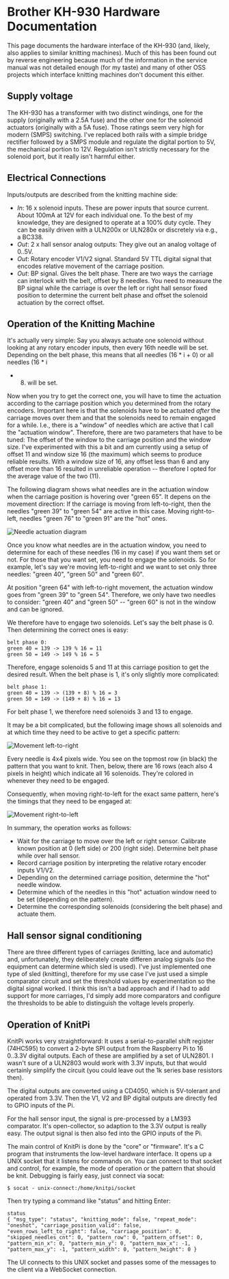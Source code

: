 # Brother KH-930 Hardware Documentation
This page documents the hardware interface of the KH-930 (and, likely, also
applies to similar knitting machines). Much of this has been found out by
reverse engineering because much of the information in the service manual was
not detailed enough (for my taste) and many of other OSS projects which
interface knitting machines don't document this either.


## Supply voltage
The KH-930 has a transformer with two distinct windings, one for the supply
(originally with a 2.5A fuse) and the other one for the solenoid actuators
(originally with a 5A fuse).  Those ratings seem very high for modern (SMPS)
switching. I've replaced both rails with a simple bridge rectifier followed by
a SMPS module and regulate the digital portion to 5V, the mechanical portion to
12V. Regulation isn't strictly necessary for the solenoid port, but it really
isn't harmful either.


## Electrical Connections
Inputs/outputs are described from the knitting machine side:

  * *In*: 16 x solenoid inputs. These are power inputs that source current. About
    100mA at 12V for each individual one. To the best of my knowledge, they are
    designed to operate at a 100% duty cycle. They can be easily driven with a
    ULN200x or ULN280x or discretely via e.g., a BC338.
  * *Out*: 2 x hall sensor analog outputs: They give out an analog voltage of 0..5V.
  * *Out*: Rotary encoder V1/V2 signal. Standard 5V TTL digital signal that
    encodes relative movement of the carriage position.
  * *Out*: BP signal. Gives the belt phase. There are two ways the carriage can
    interlock with the belt, offset by 8 needles. You need to measure the BP
    signal while the carriage is over the left or right hall sensor fixed position
    to determine the current belt phase and offset the solenoid actuation by the
    correct offset.


## Operation of the Knitting Machine
It's actually very simple: Say you always actuate one solenoid without looking
at any rotary encoder inputs, then every 16th needle will be set. Depending on
the belt phase, this means that all needles (16 * i + 0) or all needles (16 * i
+ 8) will be set.

Now when you try to get the correct one, you will have to time the actuation
according to the carriage position which you determined from the rotary
encoders. Important here is that the solenoids have to be actuated *after* the
carriage moves over them and that the solenoids need to remain engaged for a
while. I.e., there is a "window" of needles which are active that I call the
"actuation window". Therefore, there are two parameters that have to be tuned:
The offset of the window to the carriage position and the window size. I've
experimented with this a bit and am currently using a setup of offset 11 and
window size 16 (the maximum) which seems to produce reliable results. With a
window size of 16, any offset less than 6 and any offset more than 16 resulted
in unreliable operation -- therefore I opted for the average value of the two
(11).

The following diagram shows what needles are in the actuation window when the
carriage position is hovering over "green 65". It depens on the movement
direction: If the carriage is moving from left-to-right, then the needles
"green 39" to "green 54" are active in this case. Moving right-to-left, needles
"green 76" to "green 91" are the "hot" ones.

![Needle actuation diagram](https://raw.githubusercontent.com/johndoe31415/knitpi/master/docs/needle_actuation.svg?sanitize=true)

Once you know what needles are in the actuation window, you need to determine
for each of these needles (16 in my case) if you want them set or not. For
those that you want set, you need to engage the solenoids.  So for example,
let's say we're moving left-to-right and we want to set only three needles:
"green 40", "green 50" and "green 60".

At position "green 64" with left-to-right movement, the actuation window goes
from "green 39" to "green 54". Therefore, we only have two needles to consider:
"green 40" and "green 50" -- "green 60" is not in the window and can be
ignored.

We therefore have to engage two solenoids. Let's say the belt phase is 0. Then
determining the correct ones is easy:

```
belt phase 0:
green 40 = 139 -> 139 % 16 = 11
green 50 = 149 -> 149 % 16 = 5
```

Therefore, engage solenoids 5 and 11 at this carriage position to get the
desired result. When the belt phase is 1, it's only slightly more complicated:

```
belt phase 1:
green 40 = 139 -> (139 + 8) % 16 = 3
green 50 = 149 -> (149 + 8) % 16 = 13
```

For belt phase 1, we therefore need solenoids 3 and 13 to engage.

It may be a bit complicated, but the following image shows all solenoids and at
which time they need to be active to get a specific pattern:

![Movement left-to-right](https://raw.githubusercontent.com/johndoe31415/knitpi/master/docs/move_left_to_right.png)

Every needle is 4x4 pixels wide. You see on the topmost row (in black) the
pattern that you want to knit. Then, below, there are 16 rows (each also 4
pixels in height) which indicate all 16 solenoids. They're colored in whenever
they need to be engaged.

Consequently, when moving right-to-left for the exact same pattern, here's the
timings that they need to be engaged at:

![Movement right-to-left](https://raw.githubusercontent.com/johndoe31415/knitpi/master/docs/move_right_to_left.png)

In summary, the operation works as follows:

  * Wait for the carriage to move over the left or right sensor. Calibrate
    known position at 0 (left side) or 200 (right side). Determine belt phase
    while over hall sensor.
  * Record carriage position by interpreting the relative rotary encoder inputs
    V1/V2.
  * Depending on the determined carriage position, determine the "hot" needle
    window.
  * Determine which of the needles in this "hot" actuation window need to be
    set (depending on the pattern).
  * Determine the corresponding solenoids (considering the belt phase) and
    actuate them.


## Hall sensor signal conditioning
There are three different types of carriages (knitting, lace and automatic)
and, unfortunately, they deliberately create differen analog signals (so the
equipment can determine which sled is used). I've just implemented one type of
sled (knitting), therefore for my use case I've just used a simple comparator
circuit and set the threshold values by experimentation so the digital signal
worked. I think this isn't a bad approach and if I had to add support for more
carriages, I'd simply add more comparators and configure the thresholds to be
able to distinguish the voltage levels properly.


## Operation of KnitPi
KnitPi works very straightforward: It uses a serial-to-parallel shift register
(74HC595) to convert a 2-byte SPI output from the Raspberry Pi to 16 0..3.3V
digital outputs. Each of these are amplified by a set of ULN2801. I wasn't sure
of a ULN2803 would work with 3.3V inputs, but that would certainly simplify the
circuit (you could leave out the 1k series base resistors then).

The digital outputs are converted using a CD4050, which is 5V-tolerant and
operated from 3.3V. Then the V1, V2 and BP digital outputs are directly fed to
GPIO inputs of the Pi.

For the hall sensor input, the signal is pre-processed by a LM393 comparator.
It's open-collector, so adaption to the 3.3V output is really easy. The output
signal is then also fed into the GPIO inputs of the Pi.

The main control of KnitPi is done by the "core" or "firmware". It's a C
program that instruments the low-level hardware interface.  It opens up a UNIX
socket that it listens for commands on. You can connect to that socket and
control, for example, the mode of operation or the pattern that should be knit.
Debugging is fairly easy, just connect via socat:

```
$ socat - unix-connect:/home/knitpi/socket
```

Then try typing a command like "status" and hitting Enter:

```
status
{ "msg_type": "status", "knitting_mode": false, "repeat_mode": "oneshot", "carriage_position_valid": false, "even_rows_left_to_right": false, "carriage_position": 0, "skipped_needles_cnt": 0, "pattern_row": 0, "pattern_offset": 0, "pattern_min_x": 0, "pattern_min_y": 0, "pattern_max_x": -1, "pattern_max_y": -1, "pattern_width": 0, "pattern_height": 0 }
```

The UI connects to this UNIX socket and passes some of the messages to the
client via a WebSocket connection.
